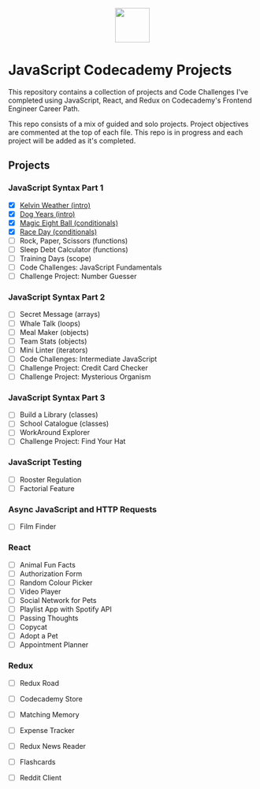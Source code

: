 <p align="center"> <img src="https://user-images.githubusercontent.com/104512014/176559133-f6434a3e-02ea-403e-892d-644b4401ea88.png" height="70px"/> </p>


# JavaScript Codecademy Projects #
This repository contains a collection of projects and Code Challenges I've completed using JavaScript, React, and Redux on Codecademy's Frontend Engineer Career Path. 

This repo consists of a mix of guided and solo projects. Project objectives are commented at the top of each file.  This repo is in progress and each project will be added as it's completed.

## Projects ##
### JavaScript Syntax Part 1 ###
 - [x] [Kelvin Weather (intro)](https://github.com/emmaclarem/javascript-codecademy-projects/tree/main/JavaScript%20Syntax%20Part%201/Kelvin%20Weather)
 - [x] [Dog Years (intro)](https://github.com/emmaclarem/javascript-codecademy-projects/tree/main/JavaScript%20Syntax%20Part%201/Dog%20Years)
 - [x] [Magic Eight Ball (conditionals)](https://github.com/emmaclarem/javascript-codecademy-projects/tree/main/JavaScript%20Syntax%20Part%201/Magic%20Eight%20Ball)
 - [x] [Race Day (conditionals)](https://github.com/emmaclarem/javascript-codecademy-projects/tree/main/JavaScript%20Syntax%20Part%201/Race%20Day)
 - [ ] Rock, Paper, Scissors (functions)
 - [ ] Sleep Debt Calculator (functions)
 - [ ] Training Days (scope)
 - [ ] Code Challenges: JavaScript Fundamentals
 - [ ] Challenge Project: Number Guesser
 
### JavaScript Syntax Part 2 ###
 - [ ] Secret Message (arrays)
 - [ ] Whale Talk (loops)
 - [ ] Meal Maker (objects)
 - [ ] Team Stats (objects)
 - [ ] Mini Linter (iterators)
 - [ ] Code Challenges: Intermediate JavaScript
 - [ ] Challenge Project: Credit Card Checker
 - [ ] Challenge Project: Mysterious Organism

### JavaScript Syntax Part 3 ###
 - [ ] Build a Library (classes)
 - [ ] School Catalogue (classes)
 - [ ] WorkAround Explorer
 - [ ] Challenge Project: Find Your Hat
 
### JavaScript Testing ###
 - [ ] Rooster Regulation
 - [ ] Factorial Feature
 
### Async JavaScript and HTTP Requests ###
 - [ ] Film Finder
 
### React ###
 - [ ] Animal Fun Facts
 - [ ] Authorization Form
 - [ ] Random Colour Picker
 - [ ] Video Player
 - [ ] Social Network for Pets
 - [ ] Playlist App with Spotify API
 - [ ] Passing Thoughts
 - [ ] Copycat
 - [ ] Adopt a Pet
 - [ ] Appointment Planner
 
### Redux ###
 - [ ] Redux Road
 - [ ] Codecademy Store
 - [ ] Matching Memory
 - [ ] Expense Tracker
 - [ ] Redux News Reader
 - [ ] Flashcards
 - [ ] Reddit Client
 

